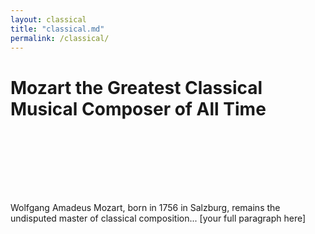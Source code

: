 ```yaml
---
layout: classical
title: "classical.md"
permalink: /classical/
---
```


<h1>Mozart the Greatest Classical Musical Composer of All Time</h1>

<script src="https://fast.wistia.com/player.js" async></script><script src="https://fast.wistia.com/embed/kj3p97uwee.js" async type="module"></script><style>wistia-player[media-id='kj3p97uwee']:not(:defined) { background: center / contain no-repeat url('https://fast.wistia.com/embed/medias/kj3p97uwee/swatch'); display: block; filter: blur(5px); }</style> <wistia-player media-id="kj3p97uwee" aspect="1.0" style="width: 100px;height: 100px;"></wistia-player>

<p>
  Wolfgang Amadeus Mozart, born in 1756 in Salzburg, remains the undisputed master of classical composition...
  [your full paragraph here]
</p>